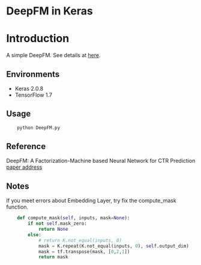 # DeepFM in Keras

# Introduction

A simple DeepFM.
See details at [here](https://blog.csdn.net/songbinxu/article/details/80151814).

## Environments

- Keras 2.0.8
- TensorFlow 1.7

## Usage

```python
    python DeepFM.py
``` 

## Reference

DeepFM: A Factorization-Machine based Neural Network for CTR Prediction
[paper address](https://arxiv.org/abs/1703.04247)

## Notes

If you meet errors about Embedding Layer, try fix the compute_mask function.

```python
    def compute_mask(self, inputs, mask=None):
        if not self.mask_zero:
            return None
        else:
            # return K.not_equal(inputs, 0)
            mask = K.repeat(K.not_equal(inputs, 0), self.output_dim)
            mask = tf.transpose(mask, [0,2,1])
            return mask
```